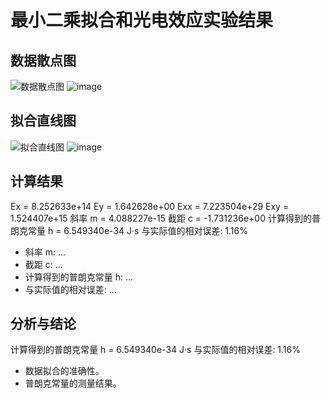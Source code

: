 # 最小二乘拟合和光电效应实验结果

## 数据散点图

![数据散点图](path/to/scatter_plot.png)
![image](https://github.com/user-attachments/assets/7dff8b37-d018-4a11-817c-c6a5824aa223)

## 拟合直线图

![拟合直线图](path/to/fit_line.png)
![image](https://github.com/user-attachments/assets/4c708bbe-cf8f-4984-a912-bd43949c2a90)

## 计算结果
Ex = 8.252633e+14
Ey = 1.642628e+00
Exx = 7.223504e+29
Exy = 1.524407e+15
斜率 m = 4.088227e-15
截距 c = -1.731236e+00
计算得到的普朗克常量 h = 6.549340e-34 J·s
与实际值的相对误差: 1.16%
- 斜率 m: ...
- 截距 c: ...
- 计算得到的普朗克常量 h: ...
- 与实际值的相对误差: ...

## 分析与结论
计算得到的普朗克常量 h = 6.549340e-34 J·s
与实际值的相对误差: 1.16%
- 数据拟合的准确性。
- 普朗克常量的测量结果。
